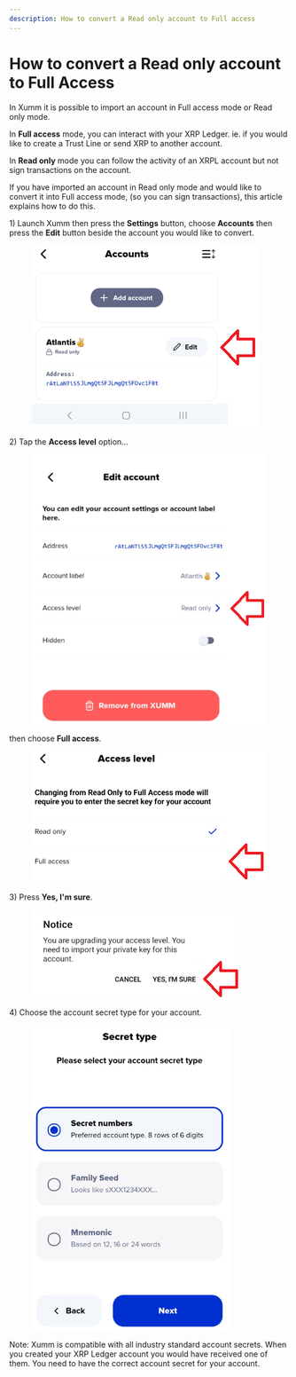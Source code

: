 ```yaml
---
description: How to convert a Read only account to Full access
---
```


# How to convert a Read only account to Full Access

In Xumm it is possible to import an account in Full access mode or Read only mode.

In **Full access** mode, you can interact with your XRP Ledger. ie. if you would like to create a Trust Line or send XRP to another account.

In **Read only** mode you can follow the activity of an XRPL account but not sign transactions on the account.&#x20;

If you have imported an account in Read only mode and would like to convert it into Full access mode, (so you can sign transactions), this article explains how to do this.



1\) Launch Xumm then press the **Settings** button, choose **Accounts** then press the **Edit** button beside the account you would like to convert.

<figure><img src="../.gitbook/assets/Read only -1.png" alt=""><figcaption></figcaption></figure>

2\) Tap the **Access level** option...&#x20;

<figure><img src="../.gitbook/assets/Read only -2.png" alt=""><figcaption></figcaption></figure>

then choose **Full access**.

<figure><img src="../.gitbook/assets/Read only -3.png" alt=""><figcaption></figcaption></figure>

3\) Press **Yes, I'm sure**.

<figure><img src="../.gitbook/assets/Read only -5.png" alt=""><figcaption></figcaption></figure>

4\) Choose the account secret type for your account.

<figure><img src="../.gitbook/assets/Secret type.png" alt=""><figcaption></figcaption></figure>

Note: Xumm is compatible with all industry standard account secrets. When you created your XRP Ledger account you would have received one of them. You need to have the correct account secret for your account.
